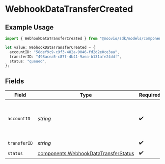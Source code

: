 # WebhookDataTransferCreated

## Example Usage

```typescript
import { WebhookDataTransferCreated } from "@moovio/sdk/models/components";

let value: WebhookDataTransferCreated = {
  accountID: "58def9c9-c9f3-482a-9046-fd2d2e0ce3aa",
  transferID: "498acea5-c87f-4b41-9aea-b131afe24ddf",
  status: "queued",
};
```

## Fields

| Field                                                                                        | Type                                                                                         | Required                                                                                     | Description                                                                                  |
| -------------------------------------------------------------------------------------------- | -------------------------------------------------------------------------------------------- | -------------------------------------------------------------------------------------------- | -------------------------------------------------------------------------------------------- |
| `accountID`                                                                                  | *string*                                                                                     | :heavy_check_mark:                                                                           | The accountID which facilitated the transfer.                                                |
| `transferID`                                                                                 | *string*                                                                                     | :heavy_check_mark:                                                                           | N/A                                                                                          |
| `status`                                                                                     | [components.WebhookDataTransferStatus](../../models/components/webhookdatatransferstatus.md) | :heavy_check_mark:                                                                           | N/A                                                                                          |
